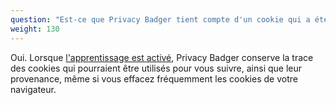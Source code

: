 ```yaml
---
question: "Est-ce que Privacy Badger tient compte d'un cookie qui a été utilisé pour me suivre, même si je l'ai supprimé ?"
weight: 130
---
```


Oui. Lorsque [l'apprentissage est activé](#How-does-Privacy-Badger-work), Privacy Badger conserve la trace des cookies qui pourraient être utilisés pour vous suivre, ainsi que leur provenance, même si vous effacez fréquemment les cookies de votre navigateur.
